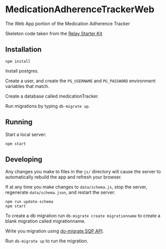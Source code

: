 # MedicationAdherenceTrackerWeb
The Web App portion of the Medication Adherence Tracker

Skeleton code taken from the [Relay Starter Kit](https://github.com/relayjs/relay-starter-kit)

## Installation

```
npm install
```

Install postgres.

Create a user, and create the `PG_USERNAME` and `PG_PASSWORD` environment variables that match.

Create a database called medicationTracker.

Run migrations by typing `db-migrate up`.

## Running

Start a local server:

```
npm start
```

## Developing

Any changes you make to files in the `js/` directory will cause the server to
automatically rebuild the app and refresh your browser.

If at any time you make changes to `data/schema.js`, stop the server,
regenerate `data/schema.json`, and restart the server:

```
npm run update-schema
npm start
```

To create a db migration run `db-migrate create migrationname` to create a blank migration called migrationname.

Write you migration using [do-migrate SQP API](https://db-migrate.readthedocs.io/en/latest/API/SQL/).

Run `db-migrate up` to run the migration.
